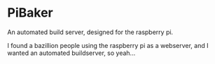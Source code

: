 # PiBaker

An automated build server, designed for the raspberry pi.

I found a bazillion people using the raspberry pi as a webserver, and I wanted an automated buildserver, so yeah...